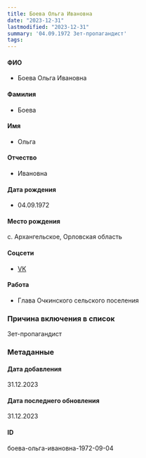 ```yaml
---
title: Боева Ольга Ивановна
date: "2023-12-31"
lastmodified: "2023-12-31"
summary: '04.09.1972 Зет-пропагандист'
tags: 
---
```

<!--# pp2-->
<!--## Фигурант-->
<!--### Личные данные-->
#### ФИО
- Боева Ольга Ивановна
#### Фамилия
- Боева
#### Имя
- Ольга
#### Отчество
- Ивановна
#### Дата рождения
- 04.09.1972
#### Место рождения
с. Архангельское, Орловская область
#### Соцсети
- [VK](https://vk.com/id698644814)
#### Работа
- Глава Очкинского сельского поселения
### Причина включения в список
Зет-пропагандист
### Метаданные
#### Дата добавления
31.12.2023
#### Дата последнего обновления
31.12.2023
#### ID
боева-ольга-ивановна-1972-09-04
<!--## END;-->

